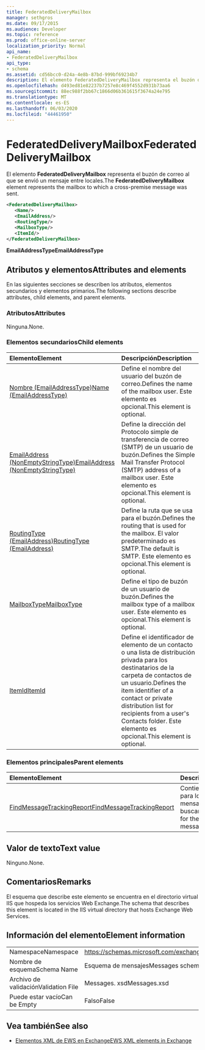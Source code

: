 ```yaml
---
title: FederatedDeliveryMailbox
manager: sethgros
ms.date: 09/17/2015
ms.audience: Developer
ms.topic: reference
ms.prod: office-online-server
localization_priority: Normal
api_name:
- FederatedDeliveryMailbox
api_type:
- schema
ms.assetid: cd56bcc0-d24a-4e8b-87bd-999bf69234b7
description: El elemento FederatedDeliveryMailbox representa el buzón de correo al que se envió un mensaje entre locales.
ms.openlocfilehash: d493ed81e82237b7257e8c469f4552d931b73aa6
ms.sourcegitcommit: 88ec988f2bb67c1866d06b361615f3674a24e795
ms.translationtype: MT
ms.contentlocale: es-ES
ms.lasthandoff: 06/03/2020
ms.locfileid: "44461950"
---
```

# <a name="federateddeliverymailbox"></a><span data-ttu-id="7d925-103">FederatedDeliveryMailbox</span><span class="sxs-lookup"><span data-stu-id="7d925-103">FederatedDeliveryMailbox</span></span>

<span data-ttu-id="7d925-104">El elemento **FederatedDeliveryMailbox** representa el buzón de correo al que se envió un mensaje entre locales.</span><span class="sxs-lookup"><span data-stu-id="7d925-104">The **FederatedDeliveryMailbox** element represents the mailbox to which a cross-premise message was sent.</span></span> 
  
```XML
<FederatedDeliveryMailbox>
   <Name/>
   <EmailAddress/>
   <RoutingType/>
   <MailboxType/>
   <ItemId/>
</FederatedDeliveryMailbox>
```

 <span data-ttu-id="7d925-105">**EmailAddressType**</span><span class="sxs-lookup"><span data-stu-id="7d925-105">**EmailAddressType**</span></span>
## <a name="attributes-and-elements"></a><span data-ttu-id="7d925-106">Atributos y elementos</span><span class="sxs-lookup"><span data-stu-id="7d925-106">Attributes and elements</span></span>

<span data-ttu-id="7d925-107">En las siguientes secciones se describen los atributos, elementos secundarios y elementos primarios.</span><span class="sxs-lookup"><span data-stu-id="7d925-107">The following sections describe attributes, child elements, and parent elements.</span></span>
  
### <a name="attributes"></a><span data-ttu-id="7d925-108">Atributos</span><span class="sxs-lookup"><span data-stu-id="7d925-108">Attributes</span></span>

<span data-ttu-id="7d925-109">Ninguna.</span><span class="sxs-lookup"><span data-stu-id="7d925-109">None.</span></span>
  
### <a name="child-elements"></a><span data-ttu-id="7d925-110">Elementos secundarios</span><span class="sxs-lookup"><span data-stu-id="7d925-110">Child elements</span></span>

|<span data-ttu-id="7d925-111">**Elemento**</span><span class="sxs-lookup"><span data-stu-id="7d925-111">**Element**</span></span>|<span data-ttu-id="7d925-112">**Descripción**</span><span class="sxs-lookup"><span data-stu-id="7d925-112">**Description**</span></span>|
|:-----|:-----|
|[<span data-ttu-id="7d925-113">Nombre (EmailAddressType)</span><span class="sxs-lookup"><span data-stu-id="7d925-113">Name (EmailAddressType)</span></span>](name-emailaddresstype.md) <br/> |<span data-ttu-id="7d925-114">Define el nombre del usuario del buzón de correo.</span><span class="sxs-lookup"><span data-stu-id="7d925-114">Defines the name of the mailbox user.</span></span> <span data-ttu-id="7d925-115">Este elemento es opcional.</span><span class="sxs-lookup"><span data-stu-id="7d925-115">This element is optional.</span></span>  <br/> |
|[<span data-ttu-id="7d925-116">EmailAddress (NonEmptyStringType)</span><span class="sxs-lookup"><span data-stu-id="7d925-116">EmailAddress (NonEmptyStringType)</span></span>](emailaddress-nonemptystringtype.md) <br/> |<span data-ttu-id="7d925-117">Define la dirección del Protocolo simple de transferencia de correo (SMTP) de un usuario de buzón.</span><span class="sxs-lookup"><span data-stu-id="7d925-117">Defines the Simple Mail Transfer Protocol (SMTP) address of a mailbox user.</span></span> <span data-ttu-id="7d925-118">Este elemento es opcional.</span><span class="sxs-lookup"><span data-stu-id="7d925-118">This element is optional.</span></span>  <br/> |
|[<span data-ttu-id="7d925-119">RoutingType (EmailAddress)</span><span class="sxs-lookup"><span data-stu-id="7d925-119">RoutingType (EmailAddress)</span></span>](routingtype-emailaddress.md) <br/> |<span data-ttu-id="7d925-120">Define la ruta que se usa para el buzón.</span><span class="sxs-lookup"><span data-stu-id="7d925-120">Defines the routing that is used for the mailbox.</span></span> <span data-ttu-id="7d925-121">El valor predeterminado es SMTP.</span><span class="sxs-lookup"><span data-stu-id="7d925-121">The default is SMTP.</span></span> <span data-ttu-id="7d925-122">Este elemento es opcional.</span><span class="sxs-lookup"><span data-stu-id="7d925-122">This element is optional.</span></span>  <br/> |
|[<span data-ttu-id="7d925-123">MailboxType</span><span class="sxs-lookup"><span data-stu-id="7d925-123">MailboxType</span></span>](mailboxtype.md) <br/> |<span data-ttu-id="7d925-124">Define el tipo de buzón de un usuario de buzón.</span><span class="sxs-lookup"><span data-stu-id="7d925-124">Defines the mailbox type of a mailbox user.</span></span> <span data-ttu-id="7d925-125">Este elemento es opcional.</span><span class="sxs-lookup"><span data-stu-id="7d925-125">This element is optional.</span></span>  <br/> |
|[<span data-ttu-id="7d925-126">ItemId</span><span class="sxs-lookup"><span data-stu-id="7d925-126">ItemId</span></span>](itemid.md) <br/> |<span data-ttu-id="7d925-127">Define el identificador de elemento de un contacto o una lista de distribución privada para los destinatarios de la carpeta de contactos de un usuario.</span><span class="sxs-lookup"><span data-stu-id="7d925-127">Defines the item identifier of a contact or private distribution list for recipients from a user's Contacts folder.</span></span> <span data-ttu-id="7d925-128">Este elemento es opcional.</span><span class="sxs-lookup"><span data-stu-id="7d925-128">This element is optional.</span></span>  <br/> |
   
### <a name="parent-elements"></a><span data-ttu-id="7d925-129">Elementos principales</span><span class="sxs-lookup"><span data-stu-id="7d925-129">Parent elements</span></span>

|<span data-ttu-id="7d925-130">**Elemento**</span><span class="sxs-lookup"><span data-stu-id="7d925-130">**Element**</span></span>|<span data-ttu-id="7d925-131">**Descripción**</span><span class="sxs-lookup"><span data-stu-id="7d925-131">**Description**</span></span>|
|:-----|:-----|
|[<span data-ttu-id="7d925-132">FindMessageTrackingReport</span><span class="sxs-lookup"><span data-stu-id="7d925-132">FindMessageTrackingReport</span></span>](findmessagetrackingreport.md) <br/> |<span data-ttu-id="7d925-133">Contiene los criterios para los tipos de mensajes que se van a buscar.</span><span class="sxs-lookup"><span data-stu-id="7d925-133">Contains criteria for the types of messages to find.</span></span>  <br/> |
   
## <a name="text-value"></a><span data-ttu-id="7d925-134">Valor de texto</span><span class="sxs-lookup"><span data-stu-id="7d925-134">Text value</span></span>

<span data-ttu-id="7d925-135">Ninguno.</span><span class="sxs-lookup"><span data-stu-id="7d925-135">None.</span></span>
  
## <a name="remarks"></a><span data-ttu-id="7d925-136">Comentarios</span><span class="sxs-lookup"><span data-stu-id="7d925-136">Remarks</span></span>

<span data-ttu-id="7d925-137">El esquema que describe este elemento se encuentra en el directorio virtual IIS que hospeda los servicios Web Exchange.</span><span class="sxs-lookup"><span data-stu-id="7d925-137">The schema that describes this element is located in the IIS virtual directory that hosts Exchange Web Services.</span></span>
  
## <a name="element-information"></a><span data-ttu-id="7d925-138">Información del elemento</span><span class="sxs-lookup"><span data-stu-id="7d925-138">Element information</span></span>

|||
|:-----|:-----|
|<span data-ttu-id="7d925-139">Namespace</span><span class="sxs-lookup"><span data-stu-id="7d925-139">Namespace</span></span>  <br/> |https://schemas.microsoft.com/exchange/services/2006/messages  <br/> |
|<span data-ttu-id="7d925-140">Nombre de esquema</span><span class="sxs-lookup"><span data-stu-id="7d925-140">Schema Name</span></span>  <br/> |<span data-ttu-id="7d925-141">Esquema de mensajes</span><span class="sxs-lookup"><span data-stu-id="7d925-141">Messages schema</span></span>  <br/> |
|<span data-ttu-id="7d925-142">Archivo de validación</span><span class="sxs-lookup"><span data-stu-id="7d925-142">Validation File</span></span>  <br/> |<span data-ttu-id="7d925-143">Messages. xsd</span><span class="sxs-lookup"><span data-stu-id="7d925-143">Messages.xsd</span></span>  <br/> |
|<span data-ttu-id="7d925-144">Puede estar vacío</span><span class="sxs-lookup"><span data-stu-id="7d925-144">Can be Empty</span></span>  <br/> |<span data-ttu-id="7d925-145">Falso</span><span class="sxs-lookup"><span data-stu-id="7d925-145">False</span></span>  <br/> |
   
## <a name="see-also"></a><span data-ttu-id="7d925-146">Vea también</span><span class="sxs-lookup"><span data-stu-id="7d925-146">See also</span></span>



- [<span data-ttu-id="7d925-147">Elementos XML de EWS en Exchange</span><span class="sxs-lookup"><span data-stu-id="7d925-147">EWS XML elements in Exchange</span></span>](ews-xml-elements-in-exchange.md)

